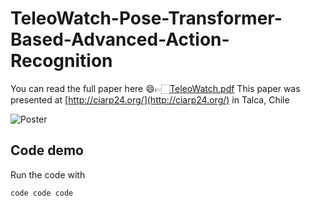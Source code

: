 # TeleoWatch-Pose-Transformer-Based-Advanced-Action-Recognition

You can read the full paper here 😄👉🏻[TeleoWatch.pdf](TeleoWatch.pdf)
This paper was presented at [http://ciarp24.org/](http://ciarp24.org/) in Talca, Chile

![Poster](TeleoWatch_poster.jpg)

## Code demo

Run the code with

```sh
code code code
```
